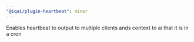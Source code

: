 ```yaml
---
"@iqai/plugin-heartbeat": minor
---
```


Enables heartbeat to output to multiple clients ands context to ai that it is in a cron
